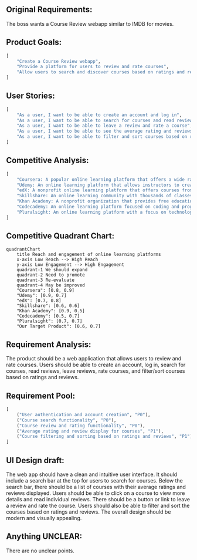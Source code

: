 ## Original Requirements:

The boss wants a Course Review webapp similar to IMDB for movies.

## Product Goals:
```python
[
    "Create a Course Review webapp",
    "Provide a platform for users to review and rate courses",
    "Allow users to search and discover courses based on ratings and reviews"
]
```

## User Stories:
```python
[
    "As a user, I want to be able to create an account and log in",
    "As a user, I want to be able to search for courses and read reviews",
    "As a user, I want to be able to leave a review and rate a course",
    "As a user, I want to be able to see the average rating and reviews for a course",
    "As a user, I want to be able to filter and sort courses based on ratings and reviews"
]
```

## Competitive Analysis:
```python
[
    "Coursera: A popular online learning platform that offers a wide range of courses",
    "Udemy: An online learning platform that allows instructors to create and sell courses",
    "edX: A nonprofit online learning platform that offers courses from top universities",
    "Skillshare: An online learning community with thousands of classes in design, business, and more",
    "Khan Academy: A nonprofit organization that provides free educational resources and courses",
    "Codecademy: An online learning platform focused on coding and programming courses",
    "Pluralsight: An online learning platform with a focus on technology and professional development courses"
]
```

## Competitive Quadrant Chart:
```mermaid
quadrantChart
    title Reach and engagement of online learning platforms
    x-axis Low Reach --> High Reach
    y-axis Low Engagement --> High Engagement
    quadrant-1 We should expand
    quadrant-2 Need to promote
    quadrant-3 Re-evaluate
    quadrant-4 May be improved
    "Coursera": [0.8, 0.9]
    "Udemy": [0.9, 0.7]
    "edX": [0.7, 0.8]
    "Skillshare": [0.6, 0.6]
    "Khan Academy": [0.9, 0.5]
    "Codecademy": [0.5, 0.7]
    "Pluralsight": [0.7, 0.7]
    "Our Target Product": [0.6, 0.7]
```

## Requirement Analysis:
The product should be a web application that allows users to review and rate courses. Users should be able to create an account, log in, search for courses, read reviews, leave reviews, rate courses, and filter/sort courses based on ratings and reviews.

## Requirement Pool:
```python
[
    ("User authentication and account creation", "P0"),
    ("Course search functionality", "P0"),
    ("Course review and rating functionality", "P0"),
    ("Average rating and review display for courses", "P1"),
    ("Course filtering and sorting based on ratings and reviews", "P1")
]
```

## UI Design draft:
The web app should have a clean and intuitive user interface. It should include a search bar at the top for users to search for courses. Below the search bar, there should be a list of courses with their average ratings and reviews displayed. Users should be able to click on a course to view more details and read individual reviews. There should be a button or link to leave a review and rate the course. Users should also be able to filter and sort the courses based on ratings and reviews. The overall design should be modern and visually appealing.

## Anything UNCLEAR:
There are no unclear points.